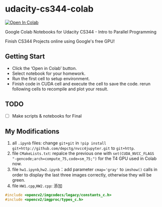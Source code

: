 # udacity-cs344-colab

[![Open In Colab](https://colab.research.google.com/assets/colab-badge.svg)](https://colab.research.google.com/github/depctg/udacity-cs344-colab)

Google Colab Notebooks for Udacity CS344 - Intro to Parallel Programming

Finish CS344 Projects online using Google's free GPU!

## Getting Start

- Click the ‘Open in Colab’ button.
- Select notebook for your homework.
- Run the first cell to setup environment.
- Finish code in CUDA cell and execute the cell to save the code. rerun following cells to recompile and plot your result.

## TODO
- [ ] Make scripts & notebooks for Final

## My Modifications

1. all `.ipynb` files: change `git+git` in `!pip install git+http://github.com/depctg/nvcc4jupyter.git` to `git+http`.
2. file `CMakeLists.txt`: repalce the previous one with `set(CUDA_NVCC_FLAGS "-gencode;arch=compute_75,code=sm_75;")` for the T4 GPU used in Colab now.
3. file `hw1.ipynb`,`hw2.ipynb`：add parameter `cmap='gray'` to `imshow()` calls in order to display the last three images correctly, otherwise they will be green.
4. file `HW1.cpp`,`HW2.cpp`: 添加
```cpp
#include <opencv2/imgcodecs/legacy/constants_c.h>
#include <opencv2/imgproc/types_c.h>
```